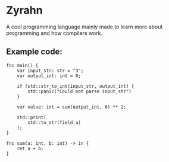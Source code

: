 # Zyrahn

A cool programming language mainly made to learn more about programming and how compilers work.

## Example code:

```
fnc main() {
    var input_str: str = "3";
    var output_int: int = 0;

    if !std::str_to_int(input_str, output_int) {
        std::panic("Could not parse input_str")
    }

    var value: int = sum(output_int, 6) ** 2;

    std::print(
        std::to_str(field_a)
    );
}

fnc sum(a: int, b: int) -> in {
    ret a + b;
}
```
